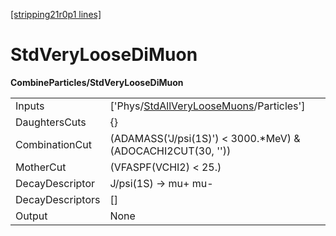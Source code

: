 [[stripping21r0p1 lines]](./stripping21r0p1-index)

# StdVeryLooseDiMuon

**CombineParticles/StdVeryLooseDiMuon**

|                  |                                                                                                     |
|------------------|-----------------------------------------------------------------------------------------------------|
| Inputs           | ['Phys/[StdAllVeryLooseMuons](./stripping21r0p1-commonparticles-stdallveryloosemuons)/Particles'] |
| DaughtersCuts    | {}                                                                                                  |
| CombinationCut   | (ADAMASS('J/psi(1S)') \< 3000.\*MeV) & (ADOCACHI2CUT(30, ''))                                       |
| MotherCut        | (VFASPF(VCHI2) \< 25.)                                                                              |
| DecayDescriptor  | J/psi(1S) -\> mu+ mu-                                                                               |
| DecayDescriptors | []                                                                                                |
| Output           | None                                                                                                |
